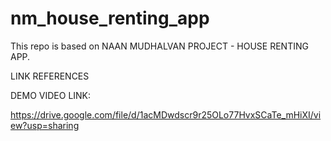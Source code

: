 # nm_house_renting_app
This repo is based on NAAN MUDHALVAN PROJECT - HOUSE RENTING APP.
 
LINK REFERENCES

DEMO VIDEO LINK:

https://drive.google.com/file/d/1acMDwdscr9r25OLo77HvxSCaTe_mHiXI/view?usp=sharing
